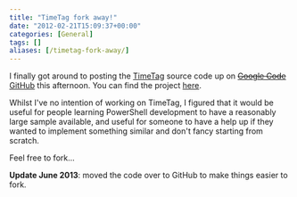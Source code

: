 ```yaml
---
title: "TimeTag fork away!"
date: "2012-02-21T15:09:37+00:00"
categories: [General]
tags: []
aliases: [/timetag-fork-away/]
---
```


I finally got around to posting the <a href="http://www.openxtra.co.uk/freestuff/timetag">TimeTag</a> source code up on <del><a href="http://code.google.com/">Google Code</a></del> <a title="Continuous delivery every single day" href="http://github.com/">GitHub</a> this afternoon. You can find the project <a href="http://github.com/openxtra/TimeTag">here</a>.

Whilst I've no intention of working on TimeTag, I figured that it would be useful for people learning PowerShell development to have a reasonably large sample available, and useful for someone to have a help up if they wanted to implement something similar and don't fancy starting from scratch.

Feel free to fork...

<strong>Update June 2013</strong>: moved the code over to GitHub to make things easier to fork.
